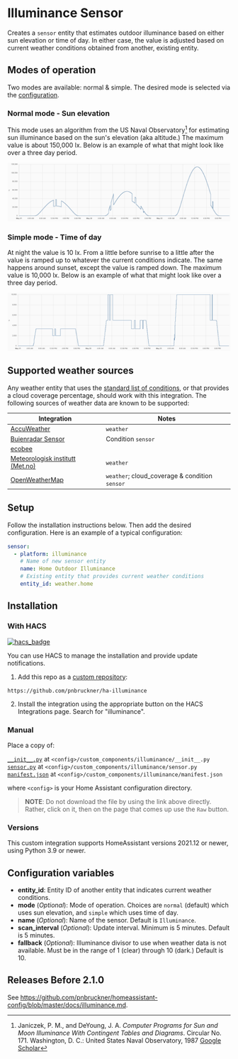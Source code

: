 # Illuminance Sensor
Creates a `sensor` entity that estimates outdoor illuminance based on either sun elevation or time of day.
In either case, the value is adjusted based on current weather conditions obtained from another, existing entity.


## Modes of operation
Two modes are available: normal & simple. The desired mode is selected via the [configuration](#configuration-variables).

### Normal mode - Sun elevation
This mode uses an algorithm from the US Naval Observatory[^1] for estimating sun illuminance based on the sun's elevation (aka altitude.) The maximum value is about 150,000 lx. Below is an example of what that might look like over a three day period.

<p align="center">
  <img src=images/normal.png>
</p>

[^1]: Janiczek, P. M., and DeYoung, J. A. _Computer Programs for Sun and Moon Illuminance With Contingent Tables and Diagrams_. Circular No. 171. Washington, D. C.: United States Naval Observatory, 1987 [Google Scholar](https://scholar.google.com/scholar_lookup?title=Computer%20programs%20for%20sun%20and%20moon%20illuminance%20with%20contingent%20tables%20and%20diagrams&author=P.%20M.%20Janiczek&author=J.%20A.%20Deyoung&publication_year=1987&book=Computer%20programs%20for%20sun%20and%20moon%20illuminance%20with%20contingent%20tables%20and%20diagrams)

### Simple mode - Time of day
At night the value is 10 lx. From a little before sunrise to a little after the value is ramped up to whatever the current conditions indicate. The same happens around sunset, except the value is ramped down. The maximum value is 10,000 lx. Below is an example of what that might look like over a three day period.

<p align="center">
  <img src=images/simple.png>
</p>

## Supported weather sources
Any weather entity that uses the [standard list of conditions](https://www.home-assistant.io/integrations/weather/#condition-mapping), or that provides a cloud coverage percentage, should work with this integration.
The following sources of weather data are known to be supported:

Integration | Notes
-|-
[AccuWeather](https://www.home-assistant.io/integrations/accuweather/) | `weather`
[Buienradar Sensor](https://www.home-assistant.io/integrations/buienradar/#sensor) | Condition `sensor`
[ecobee](https://www.home-assistant.io/integrations/ecobee/) |
[Meteorologisk institutt (Met.no)](https://www.home-assistant.io/integrations/met/) | `weather`
[OpenWeatherMap](https://www.home-assistant.io/integrations/openweathermap/) | `weather`; cloud_coverage & condition `sensor`

## Setup
Follow the installation instructions below.
Then add the desired configuration. Here is an example of a typical configuration:
```yaml
sensor:
  - platform: illuminance
    # Name of new sensor entity
    name: Home Outdoor Illuminance
    # Existing entity that provides current weather conditions
    entity_id: weather.home
```

## Installation
### With HACS
[![hacs_badge](https://img.shields.io/badge/HACS-Custom-41BDF5.svg)](https://hacs.xyz/)

You can use HACS to manage the installation and provide update notifications.

1. Add this repo as a [custom repository](https://hacs.xyz/docs/faq/custom_repositories/):

```text
https://github.com/pnbruckner/ha-illuminance
```

2. Install the integration using the appropriate button on the HACS Integrations page. Search for "illuminance".

### Manual
Place a copy of:

[`__init__.py`](custom_components/illuminance/__init__.py) at `<config>/custom_components/illuminance/__init__.py`  
[`sensor.py`](custom_components/illuminance/sensor.py) at `<config>/custom_components/illuminance/sensor.py`  
[`manifest.json`](custom_components/illuminance/manifest.json) at `<config>/custom_components/illuminance/manifest.json`

where `<config>` is your Home Assistant configuration directory.

>__NOTE__: Do not download the file by using the link above directly. Rather, click on it, then on the page that comes up use the `Raw` button.

### Versions

This custom integration supports HomeAssistant versions 2021.12 or newer, using Python 3.9 or newer.

## Configuration variables
- **entity_id**: Entity ID of another entity that indicates current weather conditions.
- **mode** (*Optional*): Mode of operation. Choices are `normal` (default) which uses sun elevation, and `simple` which uses time of day.
- **name** (*Optional*): Name of the sensor. Default is `Illuminance`.
- **scan_interval** (*Optional*): Update interval. Minimum is 5 minutes. Default is 5 minutes.
- **fallback** (*Optional*): Illuminance divisor to use when weather data is not available. Must be in the range of 1 (clear) through 10 (dark.) Default is 10.

## Releases Before 2.1.0
See https://github.com/pnbruckner/homeassistant-config/blob/master/docs/illuminance.md.
